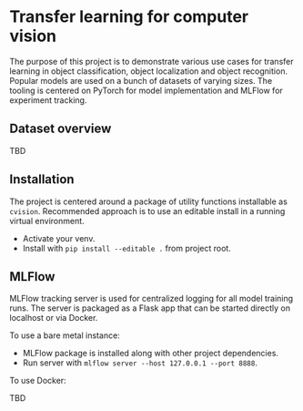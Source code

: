 # Transfer learning for computer vision

The purpose of this project is to demonstrate various use cases for transfer learning in object classification, object localization and object recognition. Popular models are used on a bunch of datasets of varying sizes. The tooling is centered on PyTorch for model implementation and MLFlow for experiment tracking.

## Dataset overview

TBD

## Installation

The project is centered around a package of utility functions installable as `cvision`. Recommended approach is to use an editable install in a running virtual environment.

- Activate your venv.
- Install with `pip install --editable .` from project root. 

## MLFlow

MLFlow tracking server is used for centralized logging for all model training runs. The server is packaged as a Flask app that can be started directly on localhost or via Docker.

To use a bare metal instance:

- MLFlow package is installed along with other project dependencies.
- Run server with `mlflow server --host 127.0.0.1 --port 8888`.

To use Docker:

TBD